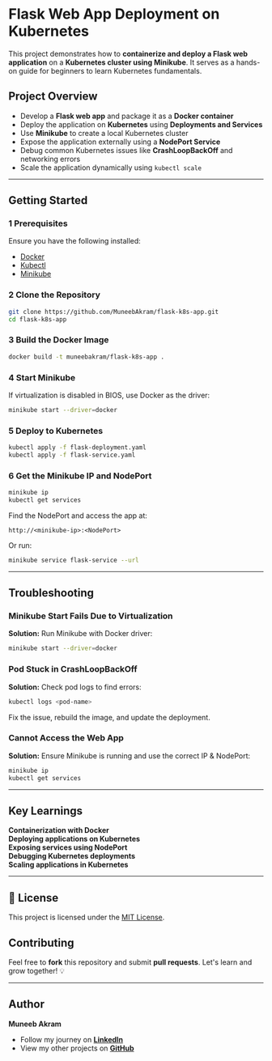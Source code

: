 # Flask Web App Deployment on Kubernetes 

This project demonstrates how to **containerize and deploy a Flask web application** on a **Kubernetes cluster using Minikube**. It serves as a hands-on guide for beginners to learn Kubernetes fundamentals. 

##  Project Overview

- Develop a **Flask web app** and package it as a **Docker container**  
- Deploy the application on **Kubernetes** using **Deployments and Services**  
- Use **Minikube** to create a local Kubernetes cluster  
- Expose the application externally using a **NodePort Service**  
- Debug common Kubernetes issues like **CrashLoopBackOff** and networking errors  
- Scale the application dynamically using `kubectl scale`  

---

##  Getting Started

### **1 Prerequisites**
Ensure you have the following installed:
- [Docker](https://docs.docker.com/get-docker/)
- [Kubectl](https://kubernetes.io/docs/tasks/tools/install-kubectl/)
- [Minikube](https://minikube.sigs.k8s.io/docs/start/)

### **2 Clone the Repository**
```sh
git clone https://github.com/MuneebAkram/flask-k8s-app.git
cd flask-k8s-app
```

### **3 Build the Docker Image**
```sh
docker build -t muneebakram/flask-k8s-app .
```

### **4 Start Minikube**
If virtualization is disabled in BIOS, use Docker as the driver:
```sh
minikube start --driver=docker
```

### **5 Deploy to Kubernetes**
```sh
kubectl apply -f flask-deployment.yaml
kubectl apply -f flask-service.yaml
```

### **6 Get the Minikube IP and NodePort**
```sh
minikube ip
kubectl get services
```
Find the NodePort and access the app at:
```
http://<minikube-ip>:<NodePort>
```
Or run:
```sh
minikube service flask-service --url
```

---

## Troubleshooting

### **Minikube Start Fails Due to Virtualization**
 **Solution:** Run Minikube with Docker driver:  
```sh
minikube start --driver=docker
```

###  **Pod Stuck in CrashLoopBackOff**
 **Solution:** Check pod logs to find errors:
```sh
kubectl logs <pod-name>
```
Fix the issue, rebuild the image, and update the deployment.

###  **Cannot Access the Web App**
 **Solution:** Ensure Minikube is running and use the correct IP & NodePort:
```sh
minikube ip
kubectl get services
```

---

##  Key Learnings

 **Containerization with Docker**  
 **Deploying applications on Kubernetes**  
 **Exposing services using NodePort**  
 **Debugging Kubernetes deployments**  
 **Scaling applications in Kubernetes**  

---

## 📜 License
This project is licensed under the [MIT License](LICENSE).

##  Contributing
Feel free to **fork** this repository and submit **pull requests**. Let's learn and grow together! 💡

---

##  Author
**Muneeb Akram**  
- Follow my journey on **[LinkedIn](https://www.linkedin.com/in/muneeb74/)**  
- View my other projects on **[GitHub](https://github.com/muneeb-akram74)**

